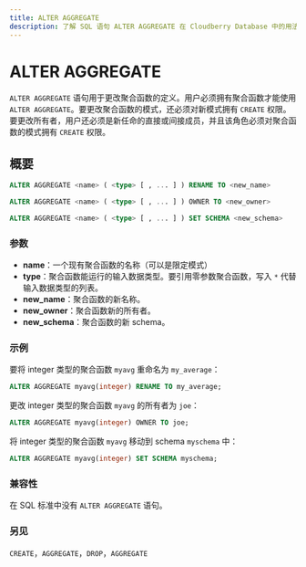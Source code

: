 ```yaml
---
title: ALTER AGGREGATE
description: 了解 SQL 语句 ALTER AGGREGATE 在 Cloudberry Database 中的用法。
---
```


# ALTER AGGREGATE

`ALTER AGGREGATE` 语句用于更改聚合函数的定义。用户必须拥有聚合函数才能使用 `ALTER AGGREGATE`。要更改聚合函数的模式，还必须对新模式拥有 `CREATE` 权限。要更改所有者，用户还必须是新任命的直接或间接成员，并且该角色必须对聚合函数的模式拥有 `CREATE` 权限。

## 概要

```sql 
ALTER AGGREGATE <name> ( <type> [ , ... ] ) RENAME TO <new_name>

ALTER AGGREGATE <name> ( <type> [ , ... ] ) OWNER TO <new_owner>

ALTER AGGREGATE <name> ( <type> [ , ... ] ) SET SCHEMA <new_schema>
```

### 参数

- **name**：一个现有聚合函数的名称（可以是限定模式）
- **type**：聚合函数能运行的输入数据类型。要引用零参数聚合函数，写入 `*` 代替输入数据类型的列表。
- **new_name**：聚合函数的新名称。
- **new_owner**：聚合函数新的所有者。
- **new_schema**：聚合函数的新 schema。

### 示例

要将 integer 类型的聚合函数 `myavg` 重命名为 `my_average`：

```sql
ALTER AGGREGATE myavg(integer) RENAME TO my_average;
```

更改 integer 类型的聚合函数 `myavg` 的所有者为 `joe`：

```sql
ALTER AGGREGATE myavg(integer) OWNER TO joe;
```

将 integer 类型的聚合函数 `myavg` 移动到 schema `myschema` 中：

```sql
ALTER AGGREGATE myavg(integer) SET SCHEMA myschema;
```

### 兼容性

在 SQL 标准中没有 `ALTER AGGREGATE` 语句。

### 另见

`CREATE`，`AGGREGATE`，`DROP`，`AGGREGATE`
